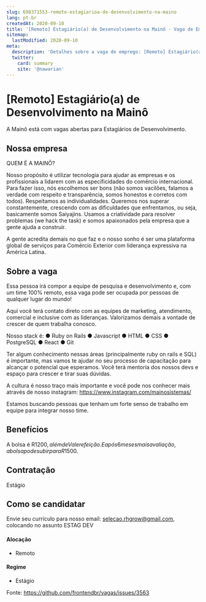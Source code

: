 ```yaml
---
slug: 698371553-remoto-estagiarioa-de-desenvolvimento-na-maino
lang: pt-br
createdAt: 2020-09-10
title: '[Remoto] Estagiário(a) de Desenvolvimento na Mainô - Vaga de Emprego'
sitemap:
  lastModified: 2020-09-10
meta:
  description: 'Detalhes sobre a vaga de emprego: [Remoto] Estagiário(a) de Desenvolvimento na Mainô'
  twitter:
    card: summary
    site: '@nawarian'
---
```


# [Remoto] Estagiário(a) de Desenvolvimento na Mainô

A Mainô está com vagas abertas para Estagiários de Desenvolvimento.

## Nossa empresa

QUEM É A MAINÔ?

Nosso propósito é utilizar tecnologia para ajudar as empresas e os profissionais a lidarem com as especificidades do comércio internacional. Para fazer isso, nós escolhemos ser bons (não somos vacilões, falamos a verdade com respeito e transparência, somos honestos e corretos com todos). Respeitamos as individualidades. Queremos nos superar constantemente, crescendo com as dificuldades que enfrentamos, ou seja, basicamente somos Saiyajins. Usamos a criatividade para resolver problemas (we hack the task) e somos apaixonados pela empresa que a gente ajuda a construir.

A gente acredita demais no que faz e o nosso sonho é ser uma plataforma global de serviços para Comércio Exterior com liderança expressiva na América Latina.

## Sobre a vaga

Essa pessoa irá compor a equipe de pesquisa e desenvolvimento e, com um time 100% remoto, essa vaga pode ser ocupada por pessoas de qualquer lugar do mundo!

Aqui você terá contato direto com as equipes de marketing, atendimento, comercial e inclusive com as lideranças. Valorizamos demais a vontade de crescer de quem trabalha conosco.

Nosso stack é:
● Ruby on Rails
● Javascript
● HTML
● CSS
● PostgreSQL
● React
● Git

Ter algum conhecimento nessas áreas (principalmente ruby on rails e SQL) é importante, mas vamos te ajudar no seu processo de capacitação para alcançar o potencial que esperamos. Você terá mentoria dos nossos devs e espaço para crescer e tirar suas dúvidas.

A cultura é nosso traço mais importante e você pode nos conhecer mais através de nosso instagram: https://www.instagram.com/mainosistemas/

Estamos buscando pessoas que tenham um forte senso de trabalho em equipe para integrar nosso time. 

## Benefícios

A bolsa é R$1200, além de Vale refeição. E após 6 meses mais avaliação, a bolsa pode subir para R$1500.

## Contratação

Estágio

## Como se candidatar

Envie seu currículo para nosso email: selecao.rhgrow@gmail.com, colocando no assunto ESTAG DEV

#### Alocação
- Remoto

#### Regime
- Estágio

Fonte: https://github.com/frontendbr/vagas/issues/3563